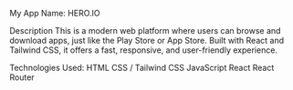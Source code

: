 My App Name:
HERO.IO

Description
This is a modern web platform where users can browse and download apps, just like the Play Store or App Store. Built with React and Tailwind CSS, it offers a fast, responsive, and user-friendly experience.

Technologies Used:
HTML
CSS / Tailwind CSS
JavaScript
React
React Router